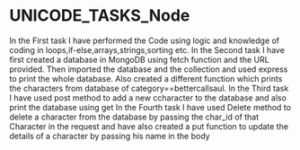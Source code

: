 # UNICODE_TASKS_Node
In the First task I have performed the Code using logic and knowledge of coding in loops,if-else,arrays,strings,sorting etc.
In the Second task I have first created a database in MongoDB using fetch function and the URL provided. Then imported the database and the collection and used express to print the whole database. Also created a different function which prints the characters from database of category==bettercallsaul.
In the Third task I have used post method to add a new ccharacter to the database and also print the database using get
In the Fourth task I have used Delete method to delete a character from the database by passing the char_id of that Character in the request and have also created a put function to update the details of a character by passing his name in the body
